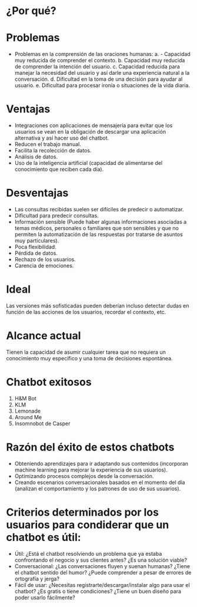 # ¿Por qué?

# Problemas
- Problemas en la comprensión de las oraciones humanas:
a. - Capacidad muy reducida de comprender el contexto.
b. Capacidad muy reducida de comprender la intención del usuario.
c. Capacidad reducida para  manejar la necesidad del usuario y así darle una experiencia natural a la conversación. 
d. Dificultad en la toma de una decisión para ayudar al usuario. 
e. Dificultad para procesar ironía o situaciones de la vida diaria.


# Ventajas
- Integraciones con aplicaciones de mensajería para evitar que los usuarios se vean en la obligación de descargar una aplicación alternativa y así hacer uso del chatbot. 
- Reducen el trabajo manual. 
- Facilita la recolección de datos.
- Análisis de datos.
- Uso de la inteligencia artificial (capacidad de alimentarse del conocimiento que reciben cada día). 


# Desventajas
- Las consultas recibidas suelen ser difíciles de predecir o automatizar.
- Dificultad para predecir consultas. 
- Información sensible (Puede haber algunas informaciones asociadas a temas médicos, personales o familiares que son sensibles
 y que no permiten la automatización de las respuestas por tratarse de asuntos muy particulares).
- Poca flexibilidad.
- Pérdida de datos.
- Rechazo de los usuarios. 
- Carencia de emociones.


# Ideal
Las versiones más sofisticadas pueden  deberían incluso detectar dudas en función de las acciones de los usuarios, 
recordar el contexto, etc. 

# Alcance actual
Tienen la capacidad de asumir cualquier tarea que no requiera un conocimiento muy específico y una toma de decisiones
espontánea.


# Chatbot exitosos 
1. H&M Bot
2. KLM 
3. Lemonade
4. Around Me
5. Insomnobot de Casper 


# Razón del éxito de estos chatbots
- Obteniendo aprendizajes para ir adaptando sus contenidos (incorporan machine learning para mejorar la experiencia de sus usuarios).
- Optimizando procesos complejos desde la conversación.
- Creando escenarios conversacionales basados en el momento del día (analizan el comportamiento y los patrones de uso de sus usuarios).


# Criterios determinados por los usuarios para condiderar que un chatbot es útil:
- Útil: ¿Está el chatbot resolviendo un problema que ya estaba confrontando el negocio y sus clientes antes? ¿Es una solución viable?
- Conversacional: ¿Las conversaciones fluyen y suenan humanas? ¿Tiene el chatbot sentido del humor? ¿Puede comprender a pesar de errores de ortografía y jerga?
- Fácil de usar: ¿Necesitas registrarte/descargar/instalar algo para usar el chatbot? ¿Es gratis o tiene condiciones? ¿Tiene un buen diseño para poder usarlo fácilmente?
